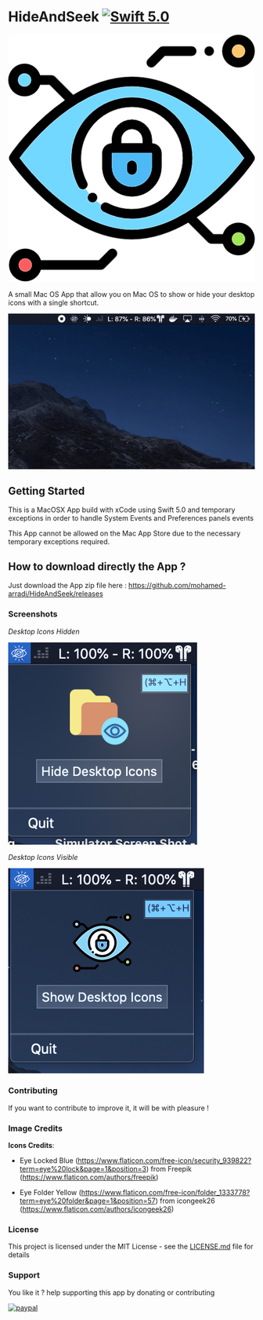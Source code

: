 # HideAndSeek [![Swift 5.0](https://img.shields.io/badge/Swift-5.0-orange.svg?style=flat)](https://swift.org/)

![Image of HideAndSeek](images/appIcon.png)

A small Mac OS App that allow you on Mac OS to show or hide your desktop icons with a single shortcut.

![Demo of HideAndSeek](/images/demo.gif)

## Getting Started

This is a MacOSX App build with xCode using Swift 5.0 and temporary exceptions in order to handle System Events and Preferences panels events

This App cannot be allowed on the Mac App Store due to the necessary temporary exceptions required.

## How to download directly the App ?

Just download the App zip file here : https://github.com/mohamed-arradi/HideAndSeek/releases

### Screenshots

*Desktop Icons Hidden*

![Screenshot](images/HideAndSeekOff.png)

*Desktop Icons Visible*

![Screenshot](images/HideAndSeekOn.png)

### Contributing

If you want to contribute to improve it, it will be with pleasure !

### Image Credits

**Icons Credits**:

- Eye Locked Blue (https://www.flaticon.com/free-icon/security_939822?term=eye%20lock&page=1&position=3) from Freepik (https://www.flaticon.com/authors/freepik)

- Eye Folder Yellow (https://www.flaticon.com/free-icon/folder_1333778?term=eye%20folder&page=1&position=57) from icongeek26  (https://www.flaticon.com/authors/icongeek26)

### License

This project is licensed under the MIT License - see the [LICENSE.md](LICENSE.md) file for details

### Support

You like it ? help supporting this app by donating or contributing

[![paypal](https://www.paypalobjects.com/en_US/i/btn/btn_donateCC_LG.gif)](https://www.paypal.com/cgi-bin/webscr?cmd=_s-xclick&hosted_button_id=CK4Y594T6K5LL)
